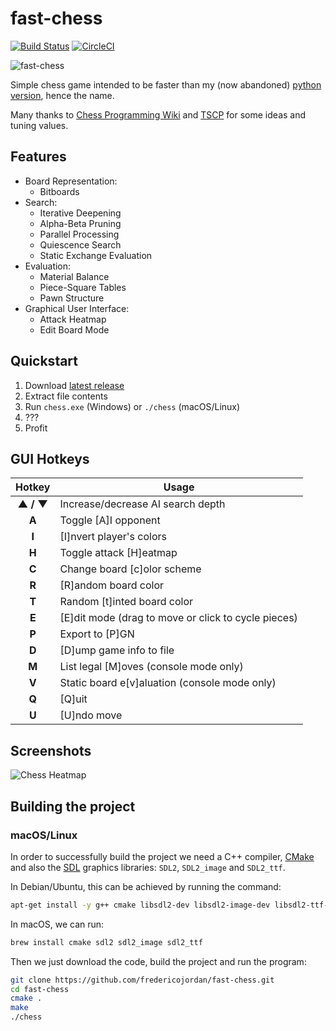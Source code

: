 # fast-chess

[![Build Status](https://travis-ci.org/fredericojordan/fast-chess.svg?branch=master)](https://travis-ci.org/fredericojordan/fast-chess) [![CircleCI](https://circleci.com/gh/fredericojordan/fast-chess.svg?style=svg)](https://circleci.com/gh/fredericojordan/fast-chess)

![fast-chess](http://i.imgur.com/O6rcSqu.png)

Simple chess game intended to be faster than my (now abandoned) [python version](https://github.com/fredericojordan/chess), hence the name.

Many thanks to [Chess Programming Wiki](http://chessprogramming.wikispaces.com) and [TSCP](http://www.tckerrigan.com/Chess/TSCP/) for some ideas and tuning values.

## Features

- Board Representation:
    - Bitboards
- Search:
    - Iterative Deepening
    - Alpha-Beta Pruning
    - Parallel Processing
    - Quiescence Search
    - Static Exchange Evaluation
- Evaluation:
    - Material Balance
    - Piece-Square Tables
    - Pawn Structure
- Graphical User Interface:
    - Attack Heatmap
    - Edit Board Mode

## Quickstart

1. Download [latest release](https://github.com/fredericojordan/fast-chess/releases)
2. Extract file contents
3. Run `chess.exe` (Windows) or `./chess` (macOS/Linux)
4. ???
5. Profit

## GUI Hotkeys

|   Hotkey    |                     Usage                           |
| :---------: | --------------------------------------------------- |
|  **▲ / ▼**  | Increase/decrease AI search depth                   |
|    **A**    | Toggle [A]I opponent                                |
|    **I**    | [I]nvert player's colors                            |
|    **H**    | Toggle attack [H]eatmap                             |
|    **C**    | Change board [c]olor scheme                         |
|    **R**    | [R]andom board color                                |
|    **T**    | Random [t]inted board color                         |
|    **E**    | [E]dit mode (drag to move or click to cycle pieces) |
|    **P**    | Export to [P]GN                                     |
|    **D**    | [D]ump game info to file                            |
|    **M**    | List legal [M]oves (console mode only)              |
|    **V**    | Static board e[v]aluation (console mode only)       |
|    **Q**    | [Q]uit                                              |
|    **U**    | [U]ndo move                                         |

## Screenshots

![Chess Heatmap](http://i.imgur.com/qvwbINN.png)

## Building the project

### macOS/Linux

In order to successfully build the project we need a C++ compiler, [CMake](https://cmake.org/) and also the [SDL](https://www.libsdl.org/) graphics libraries: `SDL2`, `SDL2_image` and `SDL2_ttf`.

In Debian/Ubuntu, this can be achieved by running the command:

```bash
apt-get install -y g++ cmake libsdl2-dev libsdl2-image-dev libsdl2-ttf-dev
```

In macOS, we can run:

```bash
brew install cmake sdl2 sdl2_image sdl2_ttf
```

Then we just download the code, build the project and run the program:

```bash
git clone https://github.com/fredericojordan/fast-chess.git
cd fast-chess
cmake .
make
./chess
```
